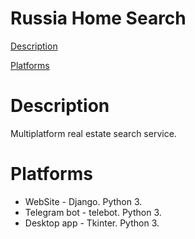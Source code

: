 # **Russia Home Search**

[Description](#Description) 

[Platforms](#Platforms) 

# Description

Multiplatform real estate search service.

# Platforms

- WebSite - Django. Python 3.
- Telegram bot - telebot. Python 3.
- Desktop app - Tkinter. Python 3.
